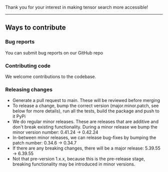 Thank you for your interest in making tensor search more accessible!

---

## Ways to contribute

### Bug reports
You can submit bug reports on our GitHub repo

### Contributing code
We welcome contributions to the codebase. 

### Releasing changes
- Generate a pull request to main. These will be reviewed before merging
- To release a change, bump the correct version (major.minor.patch, see below for more details), run all the tests, build the package and push to it PyPi
- We do regular minor releases. These are releases that are additive and don't break existing functionality. During a minor release we bump the minor version number: 0.41.24 -> 0.42.24
- In-between minor releases, we can release bug-fixes by bumping the patch number: 0.34.6 -> 0.34.7
- If there are any breaking changes, there will be a major release: 5.39.55 -> 6.39.55
- Not that pre-version 1.x.x, because this is the pre-release stage, breaking functionality may be introduced in minor versions.